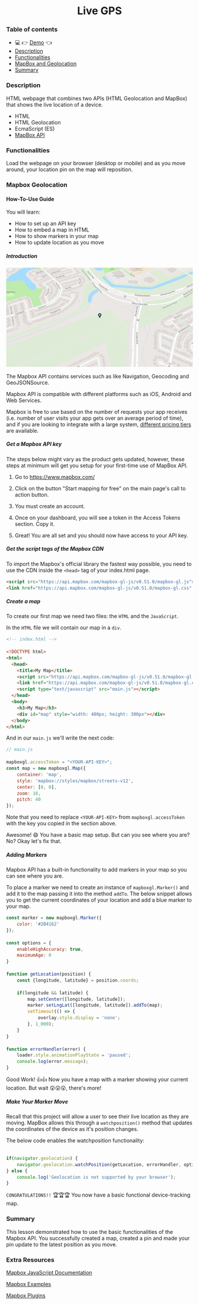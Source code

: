 <h1 align="center">Live GPS</h1>

### Table of contents
- :computer: :point_right: [Demo](https://moorebarrett-jodiann.github.io/live-gps/) :point_left:
- [Description](#description)
- [Functionalities](#functionalities)
- [MapBox and Geolocation](#mapbox-geolocation)
- [Summary](#summary)

### Description

HTML webpage that combines two APIs (HTML Geolocation and MapBox) that shows the live location of a device.
- HTML 
- HTML Geolocation
- EcmaScript (ES)
- [MapBox API](https://www.mapbox.com/)

### Functionalities

Load the webpage on your browser (desktop or mobile) and as you move around, your location pin on the map will reposition.

### Mapbox Geolocation

#### How-To-Use Guide

You will learn:

- How to set up an API key
- How to embed a map in HTML
- How to show markers in your map
- How to update location as you move

##### Introduction

![Map](./src/images/map.png?raw=true "Map")

The Mapbox API contains services such as like Navigation, Geocoding and GeoJSONSource.

Mapbox API is compatible with different platforms such as iOS, Android and Web Services.

Mapbox is free to use based on the number of requests your app receives (i.e. number of user visits your app gets over an average period of time), and if you are looking to integrate with a large system, [different pricing tiers](https://www.mapbox.com/pricing/) are available.

##### Get a Mapbox API key

The steps below might vary as the product gets updated, however, these steps at minimum will get you setup for your first-time use of MapBox API.

1.  Go to <https://www.mapbox.com/>

2.  Click on the button "Start mapping for free" on the main page's call to action button.

3.  You must create an account.

4.  Once on your dashboard, you will see a token in the Access Tokens section. Copy it.

5. Great! You are all set and you should now have access to your API key.

##### Get the script tags of the Mapbox CDN

To import the Mapbox's official library the fastest way possible, you need to use the CDN inside the `<head>` tag of your index.html page.

```html
<script src="https://api.mapbox.com/mapbox-gl-js/v0.51.0/mapbox-gl.js"></script>
<link href="https://api.mapbox.com/mapbox-gl-js/v0.51.0/mapbox-gl.css" rel="stylesheet"/>
```
##### Create a map

To create our first map we need two files: the `HTML` and the `JavaScript`.

In the `HTML` file we will contain our map in a `div`.

```html
<!-- index.html -->

<!DOCTYPE html>
<html>
  <head>
    <title>My Map</title>
    <script src="https://api.mapbox.com/mapbox-gl-js/v0.51.0/mapbox-gl.js"></script>
    <link href="https://api.mapbox.com/mapbox-gl-js/v0.51.0/mapbox-gl.css" rel="stylesheet"/>
    <script type="text/javascript" src="main.js"></script>
  </head>
  <body>
    <h3>My Map</h3>
    <div id="map" style="width: 400px; height: 300px"></div>    
  </body>
</html>
```

And in our `main.js` we'll write the next code:

```javascript
// main.js

mapboxgl.accessToken = "<YOUR-API-KEY>";
const map = new mapboxgl.Map({
    container: 'map',
    style: 'mapbox://styles/mapbox/streets-v12',
    center: [0, 0],
    zoom: 16,
    pitch: 40
});

```
Note that you need to replace `<YOUR-API-KEY>` from `mapboxgl.accessToken` with the key you copied in the section above.

Awesome! 😄 You have a basic map setup. But can you see where you are? No? Okay let's fix that.

##### Adding Markers

Mapbox API has a built-in functionality to add markers in your map so you can see where you are.

To place a marker we need to create an instance of `mapboxgl.Marker()` and add it to the map passing it into the method `addTo`. The below snippet allows you to get the current coordinates of your location and add a blue marker to your map.

```javascript
const marker = new mapboxgl.Marker({ 
    color: '#2B4162' 
});

const options = {
    enableHighAccuracy: true,
    maximumAge: 0
}

function getLocation(position) {
    const {longitude, latitude} = position.coords;
    
    if(longitude && latitude) {
        map.setCenter([longitude, latitude]);
        marker.setLngLat([longitude, latitude]).addTo(map);
        setTimeout(() => {
            overlay.style.display = 'none';
        }, 1_000);
    }    
}

function errorHandler(error) {
    loader.style.animationPlayState = 'paused';
    console.log(error.message);
}

```
Good Work! 👍👍 Now you have a map with a marker showing your current location. But wait 😲😲😲, there's more!

##### Make Your Marker Move

Recall that this project will allow a user to see their live  location as they are moving. MapBox allows this through a `watchposition()` method that updates the coordinates of the device as it's position changes.

The below code enables the watchposition functionality:

```javascript

if(navigator.geolocation) {
    navigator.geolocation.watchPosition(getLocation, errorHandler, options);
} else {
    console.log('Geolocation is not supported by your browser');
}

```
`CONGRATULATIONS!!` 🏆🏆🏆 You now have a basic functional device-tracking map. 

### Summary

This lesson demonstrated how to use the basic functionalities of the Mapbox API. You successfully created a map, created a pin and made your pin update to the latest position as you move.

### Extra Resources

[Mapbox JavaScript Documentation](https://www.mapbox.com/mapbox-gl-js/api)

[Mapbox Examples](https://www.mapbox.com/mapbox-gl-js/example/simple-map/)

[Mapbox Plugins](https://www.mapbox.com/mapbox-gl-js/plugins)